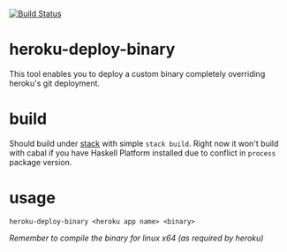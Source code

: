 [![Build Status](https://travis-ci.org/joozek78/heroku-deploy-binary.svg?branch=master)](https://travis-ci.org/joozek78/heroku-deploy-binary)
# heroku-deploy-binary
This tool enables you to deploy a custom binary completely overriding heroku's git deployment.

# build

Should build under [stack](https://github.com/commercialhaskell/stack/) with simple `stack build`.
Right now it won't build with cabal if you have Haskell Platform installed due to conflict in `process` package version.

# usage
`heroku-deploy-binary <heroku app name> <binary>`

*Remember to compile the binary for linux x64 (as required by heroku)*
